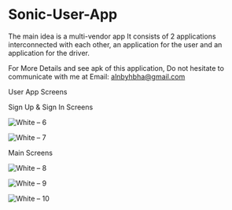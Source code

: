 # Sonic-User-App
The main idea is a multi-vendor app It consists of 2 applications interconnected with each other, an application for the user and an application for the driver.

For More Details and see apk of this application, Do not hesitate to communicate with me at Email: alnbyhbha@gmail.com

User App Screens

Sign Up & Sign In Screens

![White – 6](https://user-images.githubusercontent.com/42490211/236930817-f0471de0-d7f6-411d-8c39-7e52208ce899.jpg)

![White – 7](https://user-images.githubusercontent.com/42490211/236930289-b177561d-9faa-490d-b0fb-cc0e24c45017.jpg)

Main Screens

![White – 8](https://user-images.githubusercontent.com/42490211/236932218-7daddd2c-e0c3-4c0c-8194-7f9f8c98517b.jpg)

![White – 9](https://user-images.githubusercontent.com/42490211/236932835-22380919-066c-4c02-a0a6-a6ef49df7e5b.jpg)

![White – 10](https://user-images.githubusercontent.com/42490211/236933314-9a9aa060-8175-4266-b05f-63cd7892a97b.jpg)
